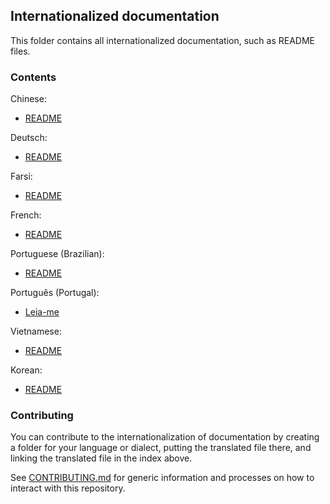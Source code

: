 Internationalized documentation
--------------------------------

This folder contains all internationalized documentation, such as README files.

### Contents

Chinese:

- [README](zh_CN/README.md)

Deutsch:

- [README](de/README.md)

Farsi:

- [README](fa_IR/README.md)

French:

- [README](fr/README.md)

Portuguese (Brazilian):

- [README](pt_BR/README.md)

Português (Portugal):

- [Leia-me](pt_PT/README.md)

Vietnamese:

- [README](vi_VN/README.md)

Korean:

- [README](ko_KR/README.md)

### Contributing

You can contribute to the internationalization of documentation by creating a
folder for your language or dialect, putting the translated file there, and
linking the translated file in the index above.

See [CONTRIBUTING.md](../../CONTRIBUTING.md) for generic information and
processes on how to interact with this repository.
